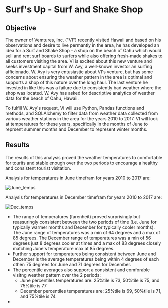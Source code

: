 # Surf's Up - Surf and Shake Shop

## Objective
The owner of Vemtures, Inc. ("VI") recently visited Hawaii and based on his observations and desire to live permantly in the area, he has developed an idea for a Surf and Shake Shop - a shop on the beach of Oahu which would sell and rent surf boards to surfers while also offering fresh-made shakes to all customers visiting the area.  VI is excited about this new venture and seeks investment capital from W. Avy, a well-known investor an surfing afficionado.  W. Avy is very entusiastic about VI's venture, but has some concerns about ensuring the weather pattern in the area is optimal and supports a shop of this nature over the long haul.  The last venture he invested in like this was a failure due to consistently bad weather where the shop was located.  W. Avy has asked for descriptive analytics of weather data for the beach of Oahu, Hawaii.

To fulfill W. Avy's request, VI will use Python, Pandas functions and methods, and SQLAlchemy to filter data from weather data collected from various weather stations in the area for the  years 2010 to 2017.  VI will look at temperatures for these years, specifically in the months of June to reprsent summer months and December to represent winter months.

## Results
The results of this analysis proved the weather temperatures to comfortable for tourits and stable enough over the two periods to encourage a healthy and consistent tourist visitation.   

Analysis for temperatures in June timefram for years 2010 to 2017 are:

![June_temps](https://user-images.githubusercontent.com/35401581/137364423-664f599f-b592-44ed-9dda-1d3161071911.png)


Analysis for temperatures in December timefram for years 2010 to 2017 are:

![Dec_temps](https://user-images.githubusercontent.com/35401581/137364426-27c076c2-5ed2-4eea-b72e-a9ad5cb36f96.png)

* The range of temperatures (farenheit) proved surprisingly but reassuringly consistent between the two periods of time (i.e. June for typically warmer months and December for typically cooler months).  The June range of temperatures was a min of 64 degrees and a max of 85 degrees.  The December range of temperatures was a min of 56 degrees just 8 degrees cooler at times and a max of 83 degrees closely matching June's temperature max at 85 degrees.
* Further support for temperatures being consistent between June and December is the average temperatures being within 4 degrees of each other:  75 degrees for June and 71 degrees for December.
* The percentile averages also support a consistent and comforable visitng weather pattern over the 2 periods:
    * June percentiles temperatures are: 25%tile is 73, 50%tile is 75, and 75%tile is 77
    * December percentiles temperatures are: 25%tile is 69, 50%tile is 71, and 75%tile is 74   
*      
